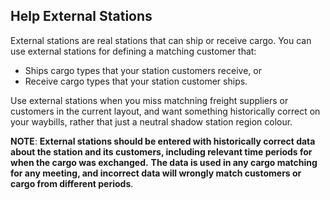 ﻿## Help External Stations
External stations are real stations that can ship or receive cargo.
You can use external stations for defining a matching customer that:
- Ships cargo types that your station customers receive, or
- Receive cargo types that your station customer ships.

Use external stations when you miss matchning freight suppliers or customers 
in the current layout, and want something historically correct on your waybills, 
rather that just a neutral shadow station region colour.

**NOTE**: **External stations should be entered with historically correct data
about the station and its customers, including relevant time periods for when the cargo was exchanged.**
**The data is used in any cargo matching for any meeting,
and incorrect data will wrongly match customers or cargo from different periods**.